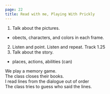 ```yaml
---
page: 22
title: Read with me, Playing With Prickly
---
```


1. Talk about the pictures.
  - obects, characters, and colors in each frame.
2. Listen and point. Listen and repeat. Track 1.25
3. Talk about the story.
  - places, actions, abilities (can)

We play a memory game.  
The class closes their books.  
I read lines from the dialogue out of order  
The class tries to guess who said the lines.

